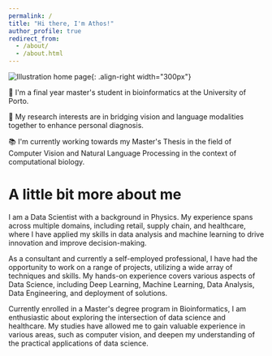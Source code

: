 ```yaml
---
permalink: /
title: "Hi there, I'm Athos!"
author_profile: true
redirect_from: 
  - /about/
  - /about.html
---
```


![Illustration home page](/athosmoraes.github.io/images/bioinformatics.png){: .align-right width="300px"}

🧬 I'm a final year master's student in bioinformatics at the University of Porto.

🩻 My research interests are in bridging vision and language modalities together to enhance personal diagnosis.

📚 I'm currently working towards my Master's Thesis in the field of Computer Vision and Natural Language Processing in the context of computational biology.

# A little bit more about me
I am a Data Scientist with a background in Physics. My experience spans across multiple domains, including retail, supply chain, and healthcare, where I have applied my skills in data analysis and machine learning to drive innovation and improve decision-making.

As a consultant and currently a self-employed professional, I have had the opportunity to work on a range of projects, utilizing a wide array of techniques and skills. My hands-on experience covers various aspects of Data Science, including Deep Learning, Machine Learning, Data Analysis, Data Engineering, and deployment of solutions.

Currently enrolled in a Master's degree program in Bioinformatics, I am enthusiastic about exploring the intersection of data science and healthcare. My studies have allowed me to gain valuable experience in various areas, such as computer vision, and deepen my understanding of the practical applications of data science.
